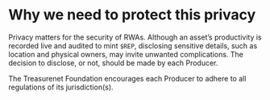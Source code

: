 # Why we need to protect this privacy

Privacy matters for the security of RWAs. Although an asset’s productivity is recorded live and audited to mint `$REP`, disclosing sensitive details, such as location and physical owners, may invite unwanted complications. The decision to disclose, or not, should be made by each Producer.

The Treasurenet Foundation encourages each Producer to adhere to all regulations of its jurisdiction(s).
